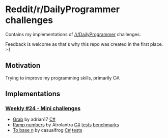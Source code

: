 # Reddit/r/DailyProgrammer challenges
Contains my implementations of [/r/DailyProgrammer](http://www.reddit.com/r/dailyprogrammer) challenges.

Feedback is welcome as that's why this repo was created in the first place. :-)

## Motivation
Trying to improve my programming skills, primarily C#.

## Implementations

### [Weekly #24 - Mini challenges](http://www.reddit.com/r/dailyprogrammer/comments/3o4tpz/weekly_24_mini_challenges/)
- [Grab](http://www.reddit.com/r/dailyprogrammer/comments/3o4tpz/weekly_24_mini_challenges/cvu1763) by adrian17
[C#](/CSharp/Weekly24/Grab)
- [Ramp numbers](http://www.reddit.com/r/dailyprogrammer/comments/3o4tpz/weekly_24_mini_challenges/cvudq0c) by Atrolantra
[C#](/CSharp/Weekly24/RampNumbers)
[tests](/CSharp/Weekly24/RampNumbers.Test)
[benchmarks](/CSharp/Weekly24/RampNumbers.Benchmark)
- [To base n](http://www.reddit.com/r/dailyprogrammer/comments/3o4tpz/weekly_24_mini_challenges/cvu1xu3) by casualfrog
[C#](/CSharp/Weekly24/BaseN)
[tests](/CSharp/Weekly24/BaseN.Test)
